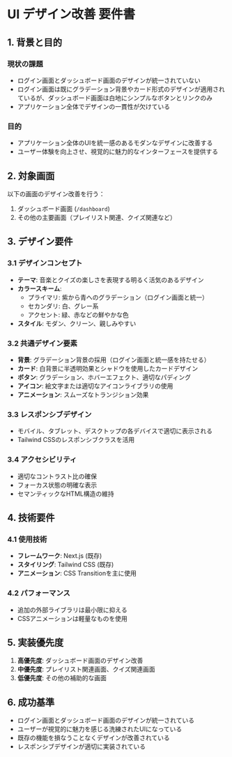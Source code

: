 # UI デザイン改善 要件書

## 1. 背景と目的

### 現状の課題
- ログイン画面とダッシュボード画面のデザインが統一されていない
- ログイン画面は既にグラデーション背景やカード形式のデザインが適用されているが、ダッシュボード画面は白地にシンプルなボタンとリンクのみ
- アプリケーション全体でデザインの一貫性が欠けている

### 目的
- アプリケーション全体のUIを統一感のあるモダンなデザインに改善する
- ユーザー体験を向上させ、視覚的に魅力的なインターフェースを提供する

## 2. 対象画面

以下の画面のデザイン改善を行う：
1. ダッシュボード画面 (`/dashboard`)
2. その他の主要画面（プレイリスト関連、クイズ関連など）

## 3. デザイン要件

### 3.1 デザインコンセプト
- **テーマ**: 音楽とクイズの楽しさを表現する明るく活気のあるデザイン
- **カラースキーム**: 
  - プライマリ: 紫から青へのグラデーション（ログイン画面と統一）
  - セカンダリ: 白、グレー系
  - アクセント: 緑、赤などの鮮やかな色
- **スタイル**: モダン、クリーン、親しみやすい

### 3.2 共通デザイン要素
- **背景**: グラデーション背景の採用（ログイン画面と統一感を持たせる）
- **カード**: 白背景に半透明効果とシャドウを使用したカードデザイン
- **ボタン**: グラデーション、ホバーエフェクト、適切なパディング
- **アイコン**: 絵文字または適切なアイコンライブラリの使用
- **アニメーション**: スムーズなトランジション効果

### 3.3 レスポンシブデザイン
- モバイル、タブレット、デスクトップの各デバイスで適切に表示される
- Tailwind CSSのレスポンシブクラスを活用

### 3.4 アクセシビリティ
- 適切なコントラスト比の確保
- フォーカス状態の明確な表示
- セマンティックなHTML構造の維持

## 4. 技術要件

### 4.1 使用技術
- **フレームワーク**: Next.js (既存)
- **スタイリング**: Tailwind CSS (既存)
- **アニメーション**: CSS Transitionを主に使用

### 4.2 パフォーマンス
- 追加の外部ライブラリは最小限に抑える
- CSSアニメーションは軽量なものを使用

## 5. 実装優先度

1. **高優先度**: ダッシュボード画面のデザイン改善
2. **中優先度**: プレイリスト関連画面、クイズ関連画面
3. **低優先度**: その他の補助的な画面

## 6. 成功基準

- ログイン画面とダッシュボード画面のデザインが統一されている
- ユーザーが視覚的に魅力を感じる洗練されたUIになっている
- 既存の機能を損なうことなくデザインが改善されている
- レスポンシブデザインが適切に実装されている